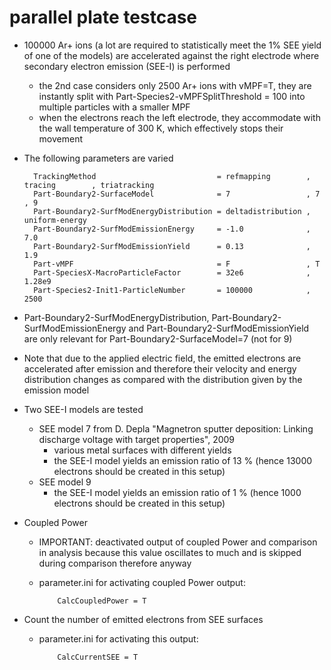 # parallel plate testcase

- 100000 Ar+ ions (a lot are required to statistically meet the 1% SEE yield of one of the models) are accelerated against the right electrode where secondary electron emission (SEE-I) is performed
  - the 2nd case considers only 2500 Ar+ ions with vMPF=T, they are instantly split with Part-Species2-vMPFSplitThreshold = 100 into multiple particles with a smaller MPF
  - when the electrons reach the left electrode, they accommodate with the wall temperature of 300 K, which effectively stops their movement

- The following parameters are varied

        TrackingMethod                           = refmapping        , tracing        , triatracking
        Part-Boundary2-SurfaceModel              = 7                 , 7              , 9
        Part-Boundary2-SurfModEnergyDistribution = deltadistribution , uniform-energy
        Part-Boundary2-SurfModEmissionEnergy     = -1.0              , 7.0
        Part-Boundary2-SurfModEmissionYield      = 0.13              , 1.9
        Part-vMPF                                = F                 , T
        Part-SpeciesX-MacroParticleFactor        = 32e6              , 1.28e9
        Part-Species2-Init1-ParticleNumber       = 100000            , 2500

- Part-Boundary2-SurfModEnergyDistribution, Part-Boundary2-SurfModEmissionEnergy and Part-Boundary2-SurfModEmissionYield are only
  relevant for Part-Boundary2-SurfaceModel=7 (not for 9)

- Note that due to the applied electric field, the emitted electrons are accelerated after emission and therefore their velocity and
  energy distribution changes as compared with the distribution given by the emission model

- Two SEE-I models are tested
  - SEE model 7 from D. Depla "Magnetron sputter deposition: Linking discharge voltage with target properties", 2009
      - various metal surfaces with different yields
      - the SEE-I model yields an emission ratio of 13 % (hence 13000 electrons should be created in this setup)
  - SEE model 9
      - the SEE-I model yields an emission ratio of 1 % (hence 1000 electrons should be created in this setup)

- Coupled Power
    - IMPORTANT: deactivated output of coupled Power and comparison in analysis because this value oscillates to much and is
      skipped during comparison therefore anyway
    - parameter.ini for activating coupled Power output:

              CalcCoupledPower = T

- Count the number of emitted electrons from SEE surfaces
    - parameter.ini for activating this output:

              CalcCurrentSEE = T
